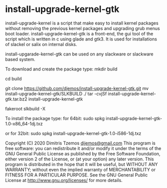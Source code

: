 # install-upgrade-kernel-gtk
install-upgrade-kernel is a script that make easy to install kernel packages 
without removing the previous kernel packages and 
upgrading grub menus boot loader.
install-upgrade-kernel-gtk is a front-end, the gui tool of the script 
which is written in c using glade and gtk3.
It is used for installations of slackel or salix on internal disks.

install-upgarade-kernel-gtk can be used on any slackware or slackware based
system. 

To download and create the package type:
mkdir build

cd build


git clone https://github.com/djemos/install-upgrade-kernel-gtk.git
mv install-upgrade-kernel-gtk/SLKBUILD ./
tar -cvjSf install-upgrade-kernel-gtk.tar.bz2 install-upgrade-kernel-gtk

fakeroot slkbuild -X

To install the package type: 
for 64bit:
sudo spkg install-upgrade-kernel-gtk-1.0-x86_64-1dj.txz   

or for 32bit:
sudo spkg install-upgrade-kernel-gtk-1.0-i586-1dj.txz  


Copyright (C) 2020 Dimitris Tzemos <dijemos@gmail.com>
This program is free software: you can redistribute it and/or modify it under the terms 
of the GNU General Public License as published by the Free Software Foundation, 
either version 2 of the License, or (at your option) any later version.
This program is distributed in the hope that it will be useful, 
but WITHOUT ANY WARRANTY; without even the implied warranty 
of MERCHANTABILITY or FITNESS FOR A PARTICULAR PURPOSE.
See the GNU General Public License at <http://www.gnu.org/licenses/> for more details.
